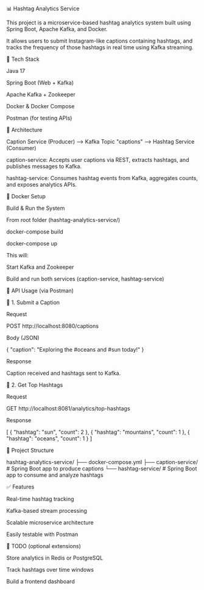 📊 Hashtag Analytics Service

This project is a microservice-based hashtag analytics system built using Spring Boot, Apache Kafka, and Docker.

It allows users to submit Instagram-like captions containing hashtags, and tracks the frequency of those hashtags in real time using Kafka streaming.

🚀 Tech Stack

Java 17

Spring Boot (Web + Kafka)

Apache Kafka + Zookeeper

Docker & Docker Compose

Postman (for testing APIs)

🧱 Architecture

Caption Service (Producer) --> Kafka Topic "captions" --> Hashtag Service (Consumer)

caption-service: Accepts user captions via REST, extracts hashtags, and publishes messages to Kafka.

hashtag-service: Consumes hashtag events from Kafka, aggregates counts, and exposes analytics APIs.

🐳 Docker Setup

Build & Run the System

From root folder (hashtag-analytics-service/)

docker-compose build

docker-compose up

This will:

Start Kafka and Zookeeper

Build and run both services (caption-service, hashtag-service)

🥪 API Usage (via Postman)

🔹 1. Submit a Caption

Request

POST http://localhost:8080/captions

Body (JSON)

{
  "caption": "Exploring the #oceans and #sun today!"
}

Response

Caption received and hashtags sent to Kafka.

🔹 2. Get Top Hashtags

Request

GET http://localhost:8081/analytics/top-hashtags

Response

[
  {
    "hashtag": "sun",
    "count": 2
  },
  {
    "hashtag": "mountains",
    "count": 1
  },
  {
    "hashtag": "oceans",
    "count": 1
  }
]

📂 Project Structure

hashtag-analytics-service/
├── docker-compose.yml
├── caption-service/         # Spring Boot app to produce captions
└── hashtag-service/         # Spring Boot app to consume and analyze hashtags

✅ Features

Real-time hashtag tracking

Kafka-based stream processing

Scalable microservice architecture

Easily testable with Postman

📜 TODO (optional extensions)

Store analytics in Redis or PostgreSQL

Track hashtags over time windows

Build a frontend dashboard

